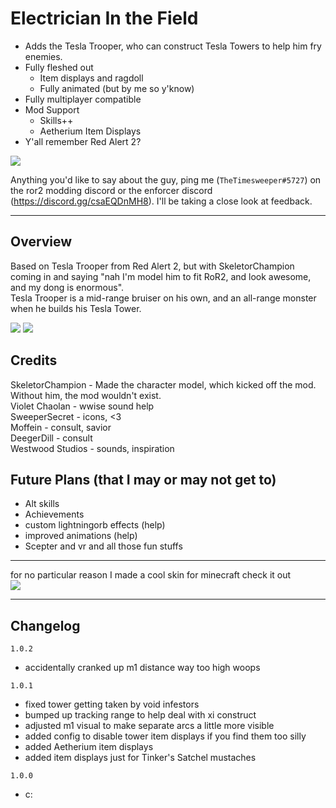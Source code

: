# Electrician In the Field
- Adds the Tesla Trooper, who can construct Tesla Towers to help him fry enemies.
- Fully fleshed out
  - Item displays and ragdoll
  - Fully animated (but by me so y'know)
- Fully multiplayer compatible
- Mod Support
  - Skills++
  - Aetherium Item Displays
- Y'all remember Red Alert 2?

[![](https://raw.githubusercontent.com/TheTimeSweeper/the/master/Release/readme/CSS.png)]()

Anything you'd like to say about the guy, ping me (`TheTimesweeper#5727`) on the ror2 modding discord or the enforcer discord (https://discord.gg/csaEQDnMH8). I'll be taking a close look at feedback.
___
## Overview
Based on Tesla Trooper from Red Alert 2, but with SkeletorChampion coming in and saying "nah I'm model him to fit RoR2, and look awesome, and my dong is enormous".  
Tesla Trooper is a mid-range bruiser on his own, and an all-range monster when he builds his Tesla Tower.  

[![](https://raw.githubusercontent.com/TheTimeSweeper/the/master/Release/readme/zaps_combined.png)]()
[![](https://raw.githubusercontent.com/TheTimeSweeper/the/master/theUnityProject/Assets/_Kniggas/TeslaTrooper/TeslaBundle/Icons/texIconTeslaTrooper.png)]()

## Credits
SkeletorChampion - Made the character model, which kicked off the mod. Without him, the mod wouldn't exist.  
Violet Chaolan - wwise sound help  
SweeperSecret - icons,  <3  
Moffein - consult, savior  
DeegerDill - consult  
Westwood Studios - sounds, inspiration  

## Future Plans (that I may or may not get to)
- Alt skills
- Achievements
- custom lightningorb effects (help)
- improved animations (help)
- Scepter and vr and all those fun stuffs

___
for no particular reason I made a cool skin for minecraft check it out   
[![](https://raw.githubusercontent.com/TheTimeSweeper/the/master/theUnityProject/Assets/_Kniggas/TeslaTrooper/TeslaBundle/textures/MC/MCSkin.png)]()
___
## Changelog

`1.0.2`
- accidentally cranked up m1 distance way too high woops

`1.0.1`
- fixed tower getting taken by void infestors
- bumped up tracking range to help deal with xi construct
- adjusted m1 visual to make separate arcs a little more visible
- added config to disable tower item displays if you find them too silly
- added Aetherium item displays
- added item displays just for Tinker's Satchel mustaches 

`1.0.0`
- c:
  